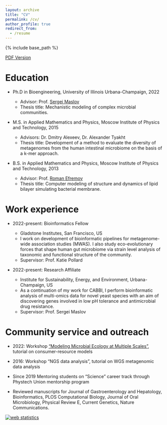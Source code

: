 ```yaml
---
layout: archive
title: "CV"
permalink: /cv/
author_profile: true
redirect_from:
  - /resume
---
```


{% include base_path %}

<span style="color:#4285F4">[PDF Version](/files/Veronika_CV_academic.pdf) 


Education
======
* Ph.D in Bioengineering, University of Illinois Urbana-Champaign, 2022
  * Advisor: Prof. [Sergei Maslov](https://maslov.bioengineering.illinois.edu/)
  * Thesis title: Mechanistic modeling of complex microbial communities.

* M.S. in Applied Mathematics and Physics, Moscow Institute of Physics and Technology, 2015
  * Advisors: Dr. Dmitry Alexeev, Dr. Alexander Tyakht
  * Thesis title: Development of a method to evaluate the diversity of metagenomes from the human intestinal microbiome on the basis of a k-mer approach. 

* B.S. in Applied Mathematics and Physics, Moscow Institute of Physics and Technology, 2013
  * Advisor: Prof. [Roman Efremov](https://model.nmr.ru/?page=about.cv.efremov-cv)
  * Thesis title: Computer modeling of structure and dynamics of lipid bilayer simulating bacterial membrane.  


Work experience
======
* 2022-present: Bioinformatics Fellow
  * Gladstone Institutes, San Francisco, US
  * I work on development of bioinformatic pipelines for metagenome-wide association studies (MWAS). I also study eco-evolutionary forces that shape human gut microbiome via strain level analysis of taxonomic and functional structure of the community.
  * Supervisor: Prof. Katie Pollard

* 2022-present: Research Affiliate
  * Institute for Sustainability, Energy, and Environment, Urbana-Champaign, US
  * As a continuation of my work for CABBI, I perform bioinformatic analysis of multi-omics data for novel yeast species with an aim of discovering genes involved in low pH tolerance and antimicrobial drug resistance.
  * Supervisor: Prof. Sergei Maslov
  
Community service and outreach
======
* 2022: Workshop [“Modeling Microbial Ecology at Multiple Scales”](https://modelmems.github.io/),
tutorial on consumer-resource models 

* 2016: Workshop “NGS data analysis”,
tutorial on WGS metagenomic data analysis

* Since 2019 Mentoring students on “Science” career track through Phystech Union mentorship program

* Reviewed manuscripts for Journal of Gastroenterology and Hepatology, Bioinformatics, PLOS Computational Biology, Journal of Oral Microbiology, Physical Review E, Current Genetics, Nature Communications.

<!-- Default Statcounter code for CV
https://wenping-cui.github.io//cv/ -->
<script type="text/javascript">
var sc_project=12455484; 
var sc_invisible=1; 
var sc_security="3361e7aa"; 
</script>
<script type="text/javascript"
src="https://www.statcounter.com/counter/counter.js"
async></script>
<noscript><div class="statcounter"><a title="web statistics"
href="https://statcounter.com/" target="_blank"><img
class="statcounter"
src="https://c.statcounter.com/12455484/0/3361e7aa/1/"
alt="web statistics"></a></div></noscript>
<!-- End of Statcounter Code -->
